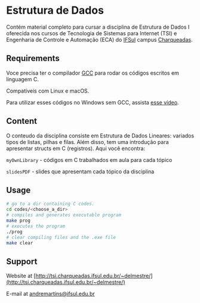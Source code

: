# Estrutura de Dados 

Contém material completo para cursar a disciplina de Estrutura de Dados I oferecida nos cursos de Tecnologia de Sistemas para Internet (TSI) e Engenharia de Controle e Automação (ECA) do [IFSul](http://www.ifsul.edu.br/) campus [Charqueadas](http://www.charqueadas.ifsul.edu.br/portal/).


## Requirements


Voce precisa ter o compilador [GCC](https://gcc.gnu.org/) para rodar os códigos escritos em linguagem C.

Compatíveis com Linux e macOS.

Para utilizar esses códigos no Windows sem GCC, assista [esse vídeo](https://www.youtube.com/watch?v=h_m0vf6mt1E&list=PLeZ9_FbdLGk7K4ma8oXb3hhcjBMjF1Kcp&index=2).

## Content
O conteudo da disciplina consiste em Estrutura de Dados Lineares: variados tipos de listas, pilhas e filas. Além disso, tem uma introdução para apresentar structs em C (registros).
Aqui você encontra:

`myOwnLibrary` - códigos em C trabalhados em aula para cada tópico

`slidesPDF` - slides que apresentam cada tópico da disciplina

## Usage

```bash
# go to a dir containing C codes.
cd codes/<choose_a_dir>
# compiles and generates executable program
make prog
# executes the program
./prog
# clear compiling files and the .exe file
make clear
```

## Support

Website at [http://tsi.charqueadas.ifsul.edu.br/~delmestre/](http://tsi.charqueadas.ifsul.edu.br/~delmestre/)

E-mail at [andremartins@ifsul.edu.br](andremartins@ifsul.edu.br)